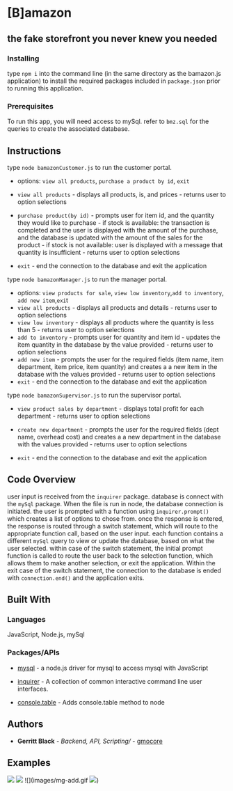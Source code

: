 # [B]amazon

## the fake storefront you never knew you needed

### Installing

type `npm i` into the command line (in the same directory as the bamazon.js application) to install the required packages included in `package.json` prior to running this application.

### Prerequisites

To run this app, you will need access to mySql. refer to `bmz.sql` for the queries to create the associated database.

## Instructions

type `node bamazonCustomer.js` to run the customer portal.

- options: `view all products`, `purchase a product by id`, `exit`

* `view all products` - displays all products, is, and prices - returns user to option selections
* `purchase product(by id)` - prompts user for item id, and the quantity they would like to purchase - if stock is available: the transaction is completed and the user is displayed with the amount of the purchase, and the database is updated with the amount of the sales for the product - if stock is not available: user is displayed with a message that quantity is insufficient - returns user to option selections

* `exit` - end the connection to the database and exit the application

type `node bamazonManager.js` to run the manager portal.

- options: `view products for sale`, `view low inventory`,`add to inventory`, `add new item`,`exi`t
- `view all products` - displays all products and details - returns user to option selections
- `view low inventory` - displays all products where the quantity is less than 5 - returns user to option selections
- `add to inventory` - prompts user for quantity and item id - updates the item quantity in the database by the value provided - returns user to option selections
- `add new item` - prompts the user for the required fields (item name, item department, item price, item quantity) and creates a a new item in the database with the values provided - returns user to option selections
- `exit` - end the connection to the database and exit the application

type `node bamazonSupervisor.js` to run the supervisor portal.

- `view product sales by department` - displays total profit for each department - returns user to option selections

- `create new department` - prompts the user for the required fields (dept name, overhead cost) and creates a a new department in the database with the values provided - returns user to option selections
- `exit` - end the connection to the database and exit the application

## Code Overview

user input is received from the `inquirer` package. database is connect with the `mySql` package. When the file is run in node, the database connection is initiated. the user is prompted with a function using `inquirer.prompt()` which creates a list of options to chose from. once the response is entered, the response is routed through a switch statement, which will route to the appropriate function call, based on the user input. each function contains a different `mySql` query to view or update the database, based on what the user selected. within case of the switch statement, the initial prompt function is called to route the user back to the selection function, which allows them to make another selection, or exit the application. Within the exit case of the switch statement, the connection to the database is ended with `connection.end()` and the application exits.

## Built With

### Languages

JavaScript, Node.js, mySql

### Packages/APIs

- [mysql](https://www.npmjs.com/package/mysql) - a node.js driver for mysql to access mysql with JavaScript

- [inquirer](https://www.npmjs.com/package/inquirer) - A collection of common interactive command line user interfaces.

- [console.table](https://www.npmjs.com/package/console.table) - Adds console.table method to node

## Authors

- **Gerritt Black** - _Backend, API, Scripting/_ - [gmocore](https://github.com/gmocore)

## Examples
![](images/customer.gif)
![](images/mg1-3.gif)
![](images/mg-add.gif
![](images/supervisor.gif))
